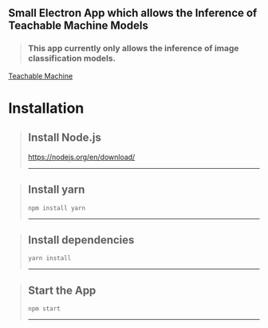 ## Small Electron App which allows the Inference of Teachable Machine Models

> ### This app currently only allows the inference of image classification models.

[Teachable Machine](https://teachablemachine.withgoogle.com/)

# Installation

> ## Install Node.js
>
> https://nodejs.org/en/download/
>
> ---

> ## Install yarn
>
>     npm install yarn
>
> ---

> ## Install dependencies
>
>     yarn install
>
> ---

> ## Start the App
>
>     npm start
>
> ---
